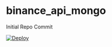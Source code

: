 # binance_api_mongo
Initial Repo Commit


[![Deploy](https://www.herokucdn.com/deploy/button.svg)](https://heroku.com/deploy)
